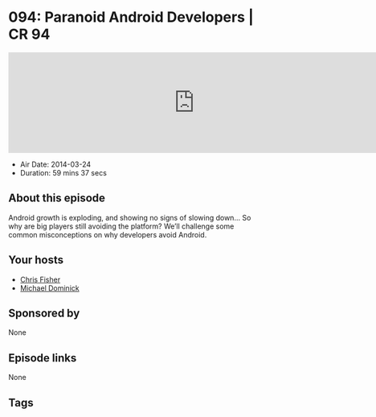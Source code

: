 # 094: Paranoid Android Developers | CR 94

<iframe src="https://player.fireside.fm/v2/MLf2ZzhC+yb--xrHu?theme=dark" width="740" height="200" frameborder="0" scrolling="no"></iframe>

* Air Date: 2014-03-24
* Duration: 59 mins 37 secs

## About this episode

Android growth is exploding, and showing no signs of slowing down… So why are big players still avoiding the platform? We’ll challenge some common misconceptions on why developers avoid Android.

## Your hosts
* [Chris Fisher](https://coder.show/hosts/chrislas)
* [Michael Dominick](https://coder.show/hosts/michael)

## Sponsored by

None



## Episode links

None



## Tags

